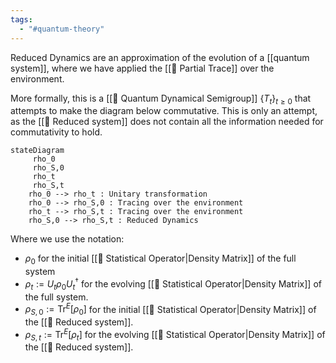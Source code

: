 ```yaml
---
tags:
  - "#quantum-theory"
---
```

Reduced Dynamics are an approximation of the evolution of a [[quantum system]], where we have applied the [[📘 Partial Trace]] over the environment.

More formally, this is a [[📘 Quantum Dynamical Semigroup]] $\{T_t \}_{t \geq 0}$ that attempts to make the diagram below commutative. This is only an attempt, as the [[📘 Reduced system]] does not contain all the information needed for commutativity to hold.


```mermaid
stateDiagram
	 rho_0
	 rho_S,0
	 rho_t
	 rho_S,t
	rho_0 --> rho_t : Unitary transformation
	rho_0 --> rho_S,0 : Tracing over the environment
	rho_t --> rho_S,t : Tracing over the environment
	rho_S,0 --> rho_S,t : Reduced Dynamics
```

Where we use the notation:
- $\rho_0$ for the initial [[📘 Statistical Operator|Density Matrix]] of the full system
- $\rho_t := U_t\rho_0U_t^\dagger$ for the evolving [[📘 Statistical Operator|Density Matrix]] of the full system.
- $\rho_{S,0}:= \mathrm{Tr}^E[\rho_0]$ for the initial [[📘 Statistical Operator|Density Matrix]] of the [[📘 Reduced system]].
- $\rho_{S,t} := \mathrm{Tr}^E[\rho_t]$ for the evolving [[📘 Statistical Operator|Density Matrix]] of the [[📘 Reduced system]].
